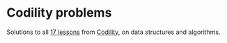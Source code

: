 # Codility problems

Solutions to all [17 lessons](https://codility.com/programmers/lessons) from [Codility](https://codility.com), on data structures and algorithms. 

